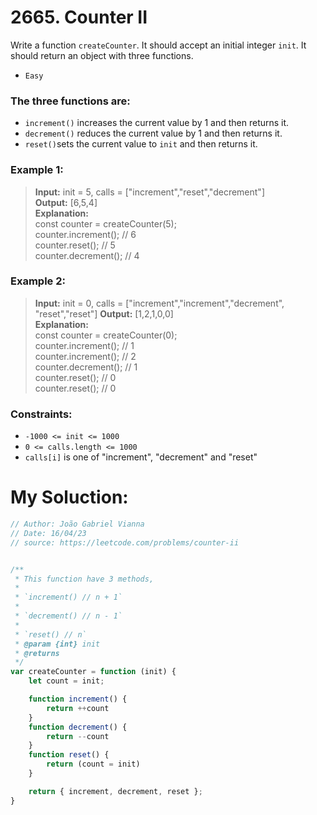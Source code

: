 # 2665. Counter II

Write a function `createCounter`. It should accept an initial integer `init`. It should return an object with three functions.<br/>
- `Easy`

### The three functions are:

- `increment()` increases the current value by 1 and then returns it.
- `decrement()` reduces the current value by 1 and then returns it.
- `reset()`sets the current value to `init` and then returns it.

 

### Example 1:

> **Input:** init = 5, calls = ["increment","reset","decrement"]<br/>
> **Output:** [6,5,4]<br/>
> **Explanation:**<br/>
> const counter = createCounter(5);<br/>
> counter.increment(); // 6<br/>
> counter.reset(); // 5<br/>
> counter.decrement(); // 4

### Example 2:

> **Input:** init = 0, calls = ["increment","increment","decrement",<br/>"reset","reset"]
> **Output:** [1,2,1,0,0]<br/>
> **Explanation:**<br/>
> const counter = createCounter(0);<br/>
> counter.increment(); // 1<br/>
> counter.increment(); // 2<br/>
> counter.decrement(); // 1<br/>
> counter.reset(); // 0<br/>
> counter.reset(); // 0

 

### Constraints:

- `-1000 <= init <= 1000`
- `0 <= calls.length <= 1000`
- `calls[i]` is one of "increment", "decrement" and "reset"

#
# My Soluction:

```js
// Author: João Gabriel Vianna
// Date: 16/04/23
// source: https://leetcode.com/problems/counter-ii


/**
 * This function have 3 methods,
 * 
 * `increment() // n + 1`
 * 
 * `decrement() // n - 1`
 * 
 * `reset() // n`
 * @param {int} init 
 * @returns 
 */
var createCounter = function (init) {
    let count = init;

    function increment() {
        return ++count
    }
    function decrement() {
        return --count
    }
    function reset() {
        return (count = init)
    }

    return { increment, decrement, reset };
}


```